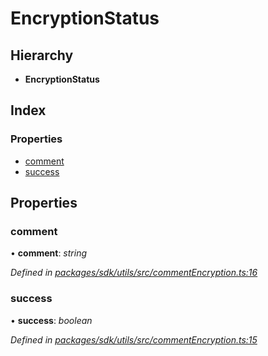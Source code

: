 # EncryptionStatus

## Hierarchy

* **EncryptionStatus**

## Index

### Properties

* [comment](_packages_sdk_utils_src_commentencryption_.encryptionstatus.md#comment)
* [success](_packages_sdk_utils_src_commentencryption_.encryptionstatus.md#success)

## Properties

### comment

• **comment**: _string_

_Defined in_ [_packages/sdk/utils/src/commentEncryption.ts:16_](https://github.com/celo-org/celo-monorepo/blob/master/packages/sdk/utils/src/commentEncryption.ts#L16)

### success

• **success**: _boolean_

_Defined in_ [_packages/sdk/utils/src/commentEncryption.ts:15_](https://github.com/celo-org/celo-monorepo/blob/master/packages/sdk/utils/src/commentEncryption.ts#L15)

